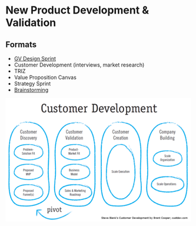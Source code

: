 # New Product Development & Validation

## Formats

* [GV Design Sprint](https://www.gv.com/sprint/)
* Customer Development \(interviews, market research\)
* TRIZ
* Value Proposition Canvas
* Strategy Sprint
* [Brainstorming](https://business.tutsplus.com/articles/top-brainstorming-techniques--cms-27181)

![](../.gitbook/assets/image%20%2873%29.png)


